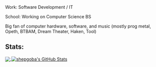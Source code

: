 Work: Software Development / IT

School: Working on Computer Science BS

Big fan of computer hardware, software, and music (mostly prog metal, Opeth, BTBAM, Dream Theater, Haken, Tool)

## Stats:
<a href="#stats">
  <img align="center" src="https://github-readme-stats.vercel.app/api/top-langs/?username=shepgoba&hide=Makefile&theme=react">
</a>
<a href="#stats">
  <img align="center" src="https://github-readme-stats.vercel.app/api?username=shepgoba&show_icons=true&line_height=27&count_private=true&theme=react" alt="shepgoba's GitHub Stats">
</a>
